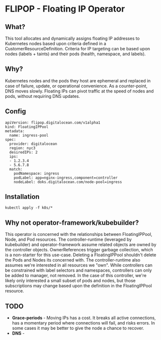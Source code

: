 # FLIPOP - Floating IP Operator

## What?
This tool allocates and dynamically assigns floating IP addresses to Kubernetes nodes based upon criteria defined in a CustomerResourceDefinition.  Criteria for IP targeting can be based upon nodes (labels + taints) and their pods (health, namespace, and labels).

## Why?
Kubernetes nodes and the pods they host are ephemeral and replaced in case of failure, update, or operational convenience. As a counter-point, DNS moves slowly.  Floating IPs can pivot traffic at the speed of nodes and pods, without requiring DNS updates.

## Config

```
apiVersion: flipop.digitalocean.com/v1alpha1
kind: FloatingIPPool
metadata:
  name: ingress-pool
spec: 
  provider: digitalocean
  region: nyc3
  desiredIPs: 2
  ips:
  - 1.2.3.4
  - 5.6.7.8
  match:
    podNamespace: ingress
    podLabel: app=nginx-ingress,component=controller
    nodeLabel: doks.digitalocean.com/node-pool=ingress
```

## Installation
```
kubectl apply -f k8s/*
```

## Why not operator-framework/kubebuilder?

This operator is concerned with the relationships between FloatingIPPool, Node, and Pod resources. The controller-runtime (leveraged by kubebuilder) and operator-framework assume related objects are owned by the controller objects. OwnerReferences trigger garbage collection, which is a non-starter for this use-case. Deleting a FloatingIPPool shouldn't delete the Pods and Nodes its concerned with. The controller-runtime also assumes we're interested in all resources we "own". While controllers can be constrained with label selectors and namespaces, controllers can only be added to manager, not removed. In the case of this controller, we're likely only interested a small subset of pods and nodes, but those subscriptions may change based upon the definition in the FloatingIPPool resource.

## TODO
- __Grace-periods__ - Moving IPs has a cost. It breaks all active connections, has a momentary period where connections will fail, and risks errors.  In some cases it may be better to give the node a chance to recover.
- __DNS__ - 
